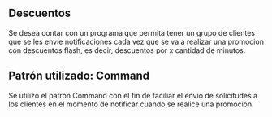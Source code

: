 ## Descuentos

Se desea contar con un programa que permita tener un grupo de clientes que se les envíe notificaciones cada vez que se va a realizar una promocion con descuentos flash, es decir, descuentos por x cantidad de minutos.

## Patrón utilizado: Command

Se utilizó el patrón Command con el fin de faciliar el envío de solicitudes a los clientes en el momento de notificar cuando se realice una promoción.

